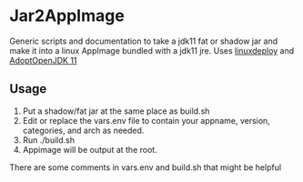 # Jar2AppImage
Generic scripts and documentation to take a jdk11 fat or shadow jar and make it into a linux AppImage bundled with a jdk11 jre. Uses [linuxdeploy](https://github.com/linuxdeploy/linuxdeploy) and [AdoptOpenJDK 11](https://github.com/AdoptOpenJDK/openjdk11-binaries)

## Usage

1. Put a shadow/fat jar at the same place as build.sh
1. Edit or replace the vars.env file to contain your appname, version, categories, and arch as needed.
1. Run ./build.sh
1. Appimage will be output at the root.

There are some comments in vars.env and build.sh that might be helpful
